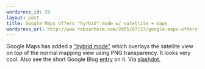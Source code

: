 ```yaml
--- 
wordpress_id: 28
layout: post
title: Google Maps offers "hyrbid" mode w/ satellite + maps
wordpress_url: http://www.robsanheim.com/2005/07/23/google-maps-offers-hyrbid-mode-w-satellite-maps/
---
```

Google Maps has added a <a href="http://maps.google.com/maps?q=san+diego,+ca&spn=0.060646,0.118558&t=h&hl=en">"hybrid mode"</a> which overlays the satellite view on top of the normal mapping view using PNG transparency.   It looks very cool.  Also see the short Google Blog <a href="http://googleblog.blogspot.com/2005/07/test-drive-this-hybrid-vehicle.html">entry</a> on it.  Via <a href="http://slashdot.org/articles/05/07/23/0237251.shtml?tid=217&tid=1">slashdot.</a>
